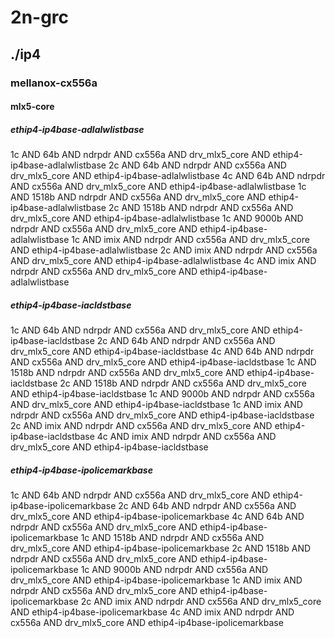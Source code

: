 # 2n-grc
## ./ip4
### mellanox-cx556a
#### mlx5-core
##### ethip4-ip4base-adlalwlistbase
1c AND 64b AND ndrpdr AND cx556a AND drv_mlx5_core AND ethip4-ip4base-adlalwlistbase
2c AND 64b AND ndrpdr AND cx556a AND drv_mlx5_core AND ethip4-ip4base-adlalwlistbase
4c AND 64b AND ndrpdr AND cx556a AND drv_mlx5_core AND ethip4-ip4base-adlalwlistbase
1c AND 1518b AND ndrpdr AND cx556a AND drv_mlx5_core AND ethip4-ip4base-adlalwlistbase
2c AND 1518b AND ndrpdr AND cx556a AND drv_mlx5_core AND ethip4-ip4base-adlalwlistbase
1c AND 9000b AND ndrpdr AND cx556a AND drv_mlx5_core AND ethip4-ip4base-adlalwlistbase
1c AND imix AND ndrpdr AND cx556a AND drv_mlx5_core AND ethip4-ip4base-adlalwlistbase
2c AND imix AND ndrpdr AND cx556a AND drv_mlx5_core AND ethip4-ip4base-adlalwlistbase
4c AND imix AND ndrpdr AND cx556a AND drv_mlx5_core AND ethip4-ip4base-adlalwlistbase
##### ethip4-ip4base-iacldstbase
1c AND 64b AND ndrpdr AND cx556a AND drv_mlx5_core AND ethip4-ip4base-iacldstbase
2c AND 64b AND ndrpdr AND cx556a AND drv_mlx5_core AND ethip4-ip4base-iacldstbase
4c AND 64b AND ndrpdr AND cx556a AND drv_mlx5_core AND ethip4-ip4base-iacldstbase
1c AND 1518b AND ndrpdr AND cx556a AND drv_mlx5_core AND ethip4-ip4base-iacldstbase
2c AND 1518b AND ndrpdr AND cx556a AND drv_mlx5_core AND ethip4-ip4base-iacldstbase
1c AND 9000b AND ndrpdr AND cx556a AND drv_mlx5_core AND ethip4-ip4base-iacldstbase
1c AND imix AND ndrpdr AND cx556a AND drv_mlx5_core AND ethip4-ip4base-iacldstbase
2c AND imix AND ndrpdr AND cx556a AND drv_mlx5_core AND ethip4-ip4base-iacldstbase
4c AND imix AND ndrpdr AND cx556a AND drv_mlx5_core AND ethip4-ip4base-iacldstbase
##### ethip4-ip4base-ipolicemarkbase
1c AND 64b AND ndrpdr AND cx556a AND drv_mlx5_core AND ethip4-ip4base-ipolicemarkbase
2c AND 64b AND ndrpdr AND cx556a AND drv_mlx5_core AND ethip4-ip4base-ipolicemarkbase
4c AND 64b AND ndrpdr AND cx556a AND drv_mlx5_core AND ethip4-ip4base-ipolicemarkbase
1c AND 1518b AND ndrpdr AND cx556a AND drv_mlx5_core AND ethip4-ip4base-ipolicemarkbase
2c AND 1518b AND ndrpdr AND cx556a AND drv_mlx5_core AND ethip4-ip4base-ipolicemarkbase
1c AND 9000b AND ndrpdr AND cx556a AND drv_mlx5_core AND ethip4-ip4base-ipolicemarkbase
1c AND imix AND ndrpdr AND cx556a AND drv_mlx5_core AND ethip4-ip4base-ipolicemarkbase
2c AND imix AND ndrpdr AND cx556a AND drv_mlx5_core AND ethip4-ip4base-ipolicemarkbase
4c AND imix AND ndrpdr AND cx556a AND drv_mlx5_core AND ethip4-ip4base-ipolicemarkbase
